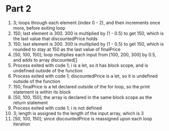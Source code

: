 # Part 2

1. 3; loops through each element (index 0 - 2), and then increments once more, before exiting loop
2. 150; last element is 300. 300 is multiplied by (1 - 0.5) to get 150, which is the last value that discountedPrice holds
3. 150; last element is 300. 300 is multiplied by (1 - 0.5) to get 150, which is rounded to stay at 150 as the last value of finalPrice
4. [50, 100, 150]; loop multiplies each input from [100, 200, 300] by 0.5, and adds to array discounted[]
5. Process exited with code 1; i is a let, so it has block scope, and is undefined outside of the function
6. Process exited with code 1; discountedPrice is a let, so it is undefined outside of the function
7. 150; finalPrice is a let declared outside of the for loop, so the print statement is within its block
8. [50, 100, 150]; the array is declared in the same block scope as the return statement
9. Process exited with code 1; i is not defined
10. 3; length is assigned to the length of the input array, which is 3
11. [50, 100, 150]; since discountedPrice is reassigned upon each loop iteration
